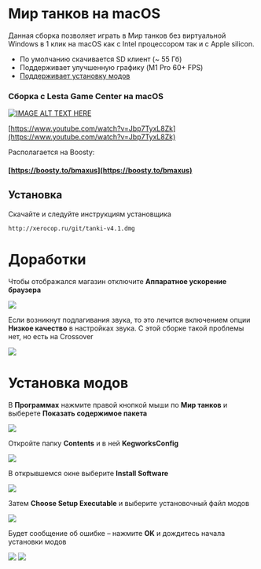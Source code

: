 # Мир танков на macOS

Данная сборка позволяет играть в Мир танков без виртуальной Windows в 1 клик на macOS как с Intel процессором так и с Apple silicon.
* По умолчанию скачивается SD клиент (~ 55 Гб)
* Поддерживает улучшенную графику (M1 Pro 60+ FPS)
* [Поддерживает установку модов](#установка-модов)

### Сборка с Lesta Game Center на macOS

[![IMAGE ALT TEXT HERE](https://img.youtube.com/vi/Jbp7TyxL8Zk/0.jpg)](https://www.youtube.com/watch?v=Jbp7TyxL8Zk)

[https://www.youtube.com/watch?v=Jbp7TyxL8Zk](https://www.youtube.com/watch?v=Jbp7TyxL8Zk)

Располагается на Boosty:
#### [https://boosty.to/bmaxus](https://boosty.to/bmaxus)

## Установка
Скачайте и следуйте инструкциям установщика
``` text
http://xerocop.ru/git/tanki-v4.1.dmg
```

# Доработки
Чтобы отображался магазин отключите **Аппаратное ускорение браузера**

<img src="https://raw.github.com/gmaxus/Mir-tankov-macOS/main/img/shop-fix.jpg">

Если возникнут подлагивания звука, то это лечится включением опции **Низкое качество** в настройках звука. С этой сборке такой проблемы нет, но есть на Crossover

<img src="https://raw.github.com/gmaxus/Mir-tankov-macOS/main/img/sound-fix.jpg">

# Установка модов
В **Программах** нажмите правой кнопкой мыши по **Мир танков** и выберете **Показать содержимое пакета**

<img src="https://raw.github.com/gmaxus/Mir-tankov-macOS/main/img/7.jpg">

Откройте папку **Contents** и в ней **KegworksConfig**

<img src="https://raw.github.com/gmaxus/Mir-tankov-macOS/main/img/8.jpg">

В открывшемся окне выберите **Install Software**

<img src="https://raw.github.com/gmaxus/Mir-tankov-macOS/main/img/9.jpg">

Затем **Choose Setup Executable** и выберите установочный файл модов

<img src="https://raw.github.com/gmaxus/Mir-tankov-macOS/main/img/10.jpg">

Будет сообщение об ошибке – нажмите **OK** и дождитесь начала установки модов

<img src="https://raw.github.com/gmaxus/Mir-tankov-macOS/main/img/11.jpg">

<img src="https://raw.github.com/gmaxus/Mir-tankov-macOS/main/img/12.jpg">